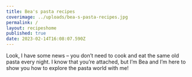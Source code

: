 ```yaml
---
title: Bea's pasta recipes
coverimage: ../uploads/bea-s-pasta-recipes.jpg
permalink: /
layout: recipeshome
published: true
date: 2023-02-14T16:08:07.590Z
---
```

Look, I have some news – you don’t need to cook and eat the same old pasta every night. I know that you’re attached, but I’m Bea and I’m here to show you how to explore the pasta world with me!